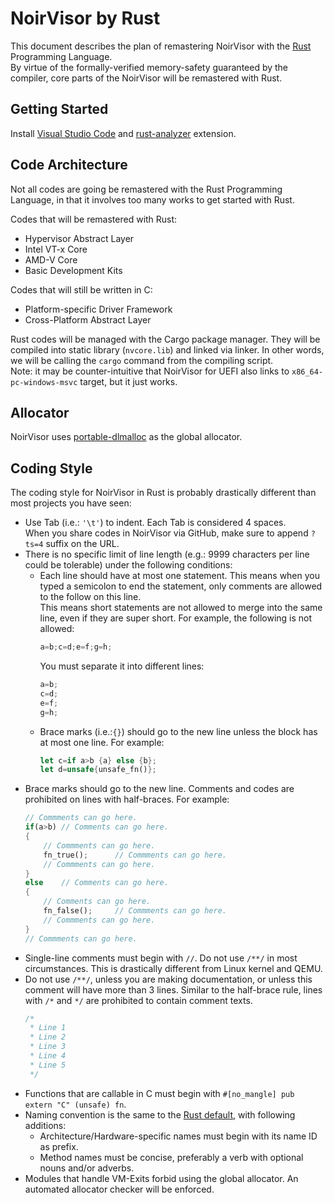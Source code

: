 # NoirVisor by Rust
This document describes the plan of remastering NoirVisor with the [Rust](https://www.rust-lang.org) Programming Language. \
By virtue of the formally-verified memory-safety guaranteed by the compiler, core parts of the NoirVisor will be remastered with Rust.

## Getting Started
Install [Visual Studio Code](https://code.visualstudio.com) and [rust-analyzer](https://marketplace.visualstudio.com/items?itemName=rust-lang.rust-analyzer) extension.

## Code Architecture
Not all codes are going be remastered with the Rust Programming Language, in that it involves too many works to get started with Rust.

Codes that will be remastered with Rust:
- Hypervisor Abstract Layer
- Intel VT-x Core
- AMD-V Core
- Basic Development Kits

Codes that will still be written in C:
- Platform-specific Driver Framework
- Cross-Platform Abstract Layer

Rust codes will be managed with the Cargo package manager. They will be compiled into static library (`nvcore.lib`) and linked via linker. In other words, we will be calling the `cargo` command from the compiling script. \
Note: it may be counter-intuitive that NoirVisor for UEFI also links to `x86_64-pc-windows-msvc` target, but it just works.

## Allocator
NoirVisor uses [portable-dlmalloc](https://github.com/Zero-Tang/portable-dlmalloc) as the global allocator.

## Coding Style
The coding style for NoirVisor in Rust is probably drastically different than most projects you have seen:

- Use Tab (i.e.: `'\t'`) to indent. Each Tab is considered 4 spaces. \
	When you share codes in NoirVisor via GitHub, make sure to append `?ts=4` suffix on the URL.
- There is no specific limit of line length (e.g.: 9999 characters per line could be tolerable) under the following conditions:
	- Each line should have at most one statement. This means when you typed a semicolon to end the statement, only comments are allowed to the follow on this line. \
		This means short statements are not allowed to merge into the same line, even if they are super short. For example, the following is not allowed:
		```Rust
		a=b;c=d;e=f;g=h;
		```
		You must separate it into different lines:
		```Rust
		a=b;
		c=d;
		e=f;
		g=h;
		```
	- Brace marks (i.e.:`{}`) should go to the new line unless the block has at most one line. For example:
		```Rust
		let c=if a>b {a} else {b};
		let d=unsafe{unsafe_fn()};
		```
- Brace marks should go to the new line. Comments and codes are prohibited on lines with half-braces. For example:
	```Rust
	// Commments can go here.
	if(a>b)	// Comments can go here.
	{
		// Commments can go here.
		fn_true();		// Commments can go here.
		// Commments can go here.
	}
	else	// Comments can go here.
	{
		// Comments can go here.
		fn_false();		// Commments can go here.
		// Commments can go here.
	}
	// Commments can go here.
	```
- Single-line comments must begin with `//`. Do not use `/**/` in most circumstances. This is drastically different from Linux kernel and QEMU.
- Do not use `/**/`, unless you are making documentation, or unless this comment will have more than 3 lines. Similar to the half-brace rule, lines with `/*` and `*/` are prohibited to contain comment texts.
	```Rust
	/*
	 * Line 1
	 * Line 2
	 * Line 3
	 * Line 4
	 * Line 5
	 */
	```
- Functions that are callable in C must begin with `#[no_mangle] pub extern "C" (unsafe) fn`.
- Naming convention is the same to the [Rust default](https://doc.rust-lang.org/1.0.0/style/style/naming/README.html), with following additions:
	- Architecture/Hardware-specific names must begin with its name ID as prefix.
	- Method names must be concise, preferably a verb with optional nouns and/or adverbs.
- Modules that handle VM-Exits forbid using the global allocator. An automated allocator checker will be enforced.